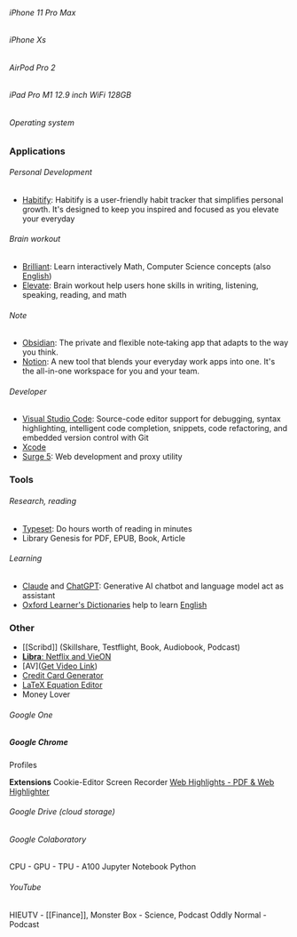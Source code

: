 
###### iPhone 11 Pro Max

###### iPhone Xs

###### AirPod Pro 2

###### iPad Pro M1 12.9 inch WiFi 128GB

###### Operating system

### Applications

###### Personal Development

- [Habitify](https://app.habitify.me): Habitify is a user-friendly habit tracker that simplifies personal growth. It's designed to keep you inspired and focused as you elevate your everyday

###### Brain workout

- [Brilliant](https://brilliant.org): Learn interactively Math, Computer Science concepts (also [English](English.md))
- [Elevate](https://elevateapp.com): Brain workout help users hone skills in writing, listening, speaking, reading, and math

###### Note

- [Obsidian](https://obsidian.md): The private and flexible note‑taking app that adapts to the way you think.
- [Notion](https://www.notion.so): A new tool that blends your everyday work apps into one. It's the all-in-one workspace for you and your team.

###### Developer

- [Visual Studio Code](https://code.visualstudio.com): Source-code editor support for debugging, syntax highlighting, intelligent code completion, snippets, code refactoring, and embedded version control with Git
- [Xcode](https://developer.apple.com/xcode)
- [Surge 5](https://manual.nssurge.com): Web development and proxy utility

### Tools

###### Research, reading

- [Typeset](https://typeset.io): Do hours worth of reading in minutes
- Library Genesis for PDF, EPUB, Book, Article

###### Learning

- [Claude](https://claude.ai/chats) and [ChatGPT](https://chatgpt.com): Generative AI chatbot and language model act as assistant
- [Oxford Learner's Dictionaries](https://www.oxfordlearnersdictionaries.com) help to learn [English](English.md)


### Other

- [[Scribd]] (Skillshare, Testflight, Book, Audiobook, Podcast)
- [**Libra**: Netflix and VieON](http://congmt.pro.vn/)
- [AV]([Get Video Link](https://icongnghe.net/getlinkjav/))
- [Credit Card Generator](https://dnschecker.org/credit-card-generator.php)
- [LaTeX Equation Editor](https://latexeditor.lagrida.com/)
- Money Lover

###### Google One

##### Google Chrome
Profiles

**Extensions**
Cookie-Editor
Screen Recorder
[Web Highlights - PDF & Web Highlighter](https://web-highlights.com)

###### Google Drive (cloud storage)

###### Google Colaboratory
CPU - GPU - TPU - A100
Jupyter Notebook
Python

###### YouTube

HIEUTV - [[Finance]],
Monster Box - Science, Podcast
Oddly Normal - Podcast